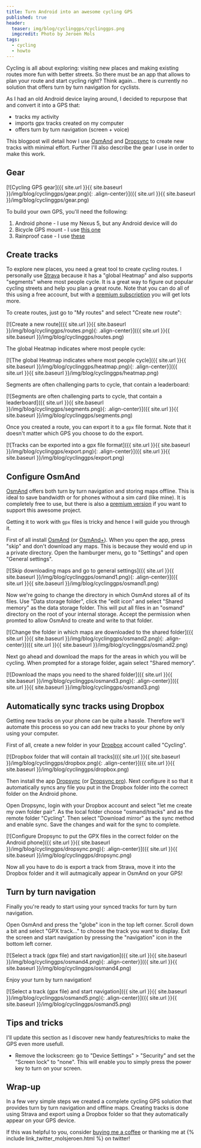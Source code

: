 ```yaml
---
title: Turn Android into an awesome cycling GPS
published: true
header:
  teaser: img/blog/cyclinggps/cyclinggps.png
  imgcredit: Photo by Jeroen Mols
tags:
  - cycling
  - howto
---
```

Cycling is all about exploring: visiting new places and making existing routes more fun with better streets. So there must be an app that allows to plan your route and start cycling right? Think again... there is currently no solution that offers turn by turn navigation for cyclists.

As I had an old Android device laying around, I decided to repurpose that and convert it into a GPS that:

- tracks my activity
- imports gpx tracks created on my computer
- offers turn by turn navigation (screen + voice)

This blogpost will detail how I use [OsmAnd](https://play.google.com/store/apps/details?id=net.osmand) and [Dropsync](https://play.google.com/store/apps/details?id=com.ttxapps.dropsync) to create new tracks with minimal effort. Further I'll also describe the gear I use in order to make this work.


## Gear
[![Cycling GPS gear]({{ site.url }}{{ site.baseurl }}/img/blog/cyclinggps/gear.png){: .align-center}]({{ site.url }}{{ site.baseurl }}/img/blog/cyclinggps/gear.png)

To build your own GPS, you'll need the following:

1. Android phone - I use my Nexus 5, but any Android device will do
2. Bicycle GPS mount - I use [this one](http://www.dx.com/p/universal-bike-bicycle-mount-cell-phones-bracket-holder-stand-black-208712#.V5DBF5O7hBc)
3. Rainproof case - I use [these](http://www.dx.com/p/universal-waterproof-bag-case-cover-dry-bag-for-iphone-htc-translucent-3-pcs-318004#.V5DBRpO7hBe)


## Create tracks
To explore new places, you need a great tool to create cycling routes. I personally use [Strava](https://www.strava.com/) because it has a "global Heatmap" and also supports "segments" where most people cycle. It is a great way to figure out popular cycling streets and help you plan a great route. Note that you can do all of this using a free account, but with a [premium subscription](https://www.strava.com/premium) you will get lots more.

To create routes, just go to "My routes" and select "Create new route":

[![Create a new route]({{ site.url }}{{ site.baseurl }}/img/blog/cyclinggps/routes.png){: .align-center}]({{ site.url }}{{ site.baseurl }}/img/blog/cyclinggps/routes.png)

The global Heatmap indicates where most people cycle:

[![The global Heatmap indicates where most people cycle]({{ site.url }}{{ site.baseurl }}/img/blog/cyclinggps/heatmap.png){: .align-center}]({{ site.url }}{{ site.baseurl }}/img/blog/cyclinggps/heatmap.png)

Segments are often challenging parts to cycle, that contain a leaderboard:

[![Segments are often challenging parts to cycle, that contain a leaderboard]({{ site.url }}{{ site.baseurl }}/img/blog/cyclinggps/segments.png){: .align-center}]({{ site.url }}{{ site.baseurl }}/img/blog/cyclinggps/segments.png)

Once you created a route, you can export it to a `gpx` file format. Note that it doesn't matter which GPS you choose to do the export.

[![Tracks can be exported into a gpx file format]({{ site.url }}{{ site.baseurl }}/img/blog/cyclinggps/export.png){: .align-center}]({{ site.url }}{{ site.baseurl }}/img/blog/cyclinggps/export.png)


## Configure OsmAnd
[OsmAnd](https://play.google.com/store/apps/details?id=net.osmand) offers both turn by turn navigation and storing maps offline. This is ideal to save bandwidth or for phones without a sim card (like mine). It is completely free to use, but there is also a [premium version](https://play.google.com/store/apps/details?id=net.osmand.plus) if you want to support this awesome project.

Getting it to work with `gpx` files is tricky and hence I will guide you through it.

First of all install [OsmAnd](https://play.google.com/store/apps/details?id=net.osmand) (or [OsmAnd+](https://play.google.com/store/apps/details?id=net.osmand.plus)). When you open the app, press "skip" and don't download any maps. This is because they would end up in a private directory. Open the hamburger menu, go to "Settings" and open "General settings".

[![Skip downloading maps and go to general settings]({{ site.url }}{{ site.baseurl }}/img/blog/cyclinggps/osmand1.png){: .align-center}]({{ site.url }}{{ site.baseurl }}/img/blog/cyclinggps/osmand1.png)

Now we're going to change the directory in which OsmAnd stores all of its files. Use "Data storage folder", click the "edit icon" and select "Shared memory" as the data storage folder. This will put all files in an "osmand" directory on the root of your internal storage. Accept the permission when promted to allow OsmAnd to create and write to that folder.

[![Change the folder in which maps are downloaded to the shared folder]({{ site.url }}{{ site.baseurl }}/img/blog/cyclinggps/osmand2.png){: .align-center}]({{ site.url }}{{ site.baseurl }}/img/blog/cyclinggps/osmand2.png)

Next go ahead and download the maps for the areas in which you will be cycling. When prompted for a storage folder, again select "Shared memory".

[![Download the maps you need to the shared folder]({{ site.url }}{{ site.baseurl }}/img/blog/cyclinggps/osmand3.png){: .align-center}]({{ site.url }}{{ site.baseurl }}/img/blog/cyclinggps/osmand3.png)


## Automatically sync tracks using Dropbox
Getting new tracks on your phone can be quite a hassle. Therefore we'll automate this process so you can add new tracks to your phone by only using your computer.

First of all, create a new folder in your [Dropbox](https://www.dropbox.com/) account called "Cycling".

[![Dropbox folder that will contain all tracks]({{ site.url }}{{ site.baseurl }}/img/blog/cyclinggps/dropbox.png){: .align-center}]({{ site.url }}{{ site.baseurl }}/img/blog/cyclinggps/dropbox.png)

Then install the app [Dropsync](https://play.google.com/store/apps/details?id=com.ttxapps.dropsync) (or [Dropsync pro](https://play.google.com/store/apps/details?id=com.ttxapps.dropsync.pro)). Next configure it so that it automatically syncs any file you put in the Dropbox folder into the correct folder on the Android phone.

Open Dropsync, login with your Dropbox account and select "let me create my own folder pair". As the local folder choose "osmand/tracks" and as the remote folder "Cycling". Then select "Download mirror" as the sync method and enable sync. Save the changes and wait for the sync to complete.

[![Configure Dropsync to put the GPX files in the correct folder on the Android phone]({{ site.url }}{{ site.baseurl }}/img/blog/cyclinggps/dropsync.png){: .align-center}]({{ site.url }}{{ site.baseurl }}/img/blog/cyclinggps/dropsync.png)

Now all you have to do is export a track from Strava, move it into the Dropbox folder and it will autmagically appear in OsmAnd on your GPS!


## Turn by turn navigation
Finally you're ready to start using your synced tracks for turn by turn navigation.

Open OsmAnd and press the "globe" icon in the top left corner. Scroll down a bit and select "GPX track..." to choose the track you want to display. Exit the screen and start navigation by pressing the "navigation" icon in the bottom left corner.

[![Select a track (gpx file) and start navigation]({{ site.url }}{{ site.baseurl }}/img/blog/cyclinggps/osmand4.png){: .align-center}]({{ site.url }}{{ site.baseurl }}/img/blog/cyclinggps/osmand4.png)

Enjoy your turn by turn navigation!

[![Select a track (gpx file) and start navigation]({{ site.url }}{{ site.baseurl }}/img/blog/cyclinggps/osmand5.png){: .align-center}]({{ site.url }}{{ site.baseurl }}/img/blog/cyclinggps/osmand5.png)


## Tips and tricks
I'll update this section as I discover new handy features/tricks to make the GPS even more usefull.

- Remove the lockscreen: go to "Device Settings" > "Security" and set the "Screen lock" to "none". This will enable you to simply press the power key to turn on your screen.


## Wrap-up
In a few very simple steps we created a complete cycling GPS solution that provides turn by turn navigation and offline maps. Creating tracks is done using Strava and export using a Dropbox folder so that they automatically appear on your GPS device.

If this was helpful to you, consider [buying me a coffee](https://www.buymeacoffee.com/jeroen) or thanking me at {% include link_twitter_molsjeroen.html %} on twitter!

